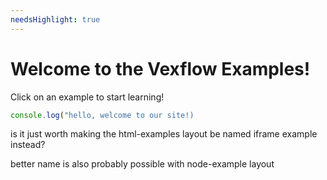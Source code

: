 ```yaml
---
needsHighlight: true
---
```

# Welcome to the Vexflow Examples!

Click on an example to start learning!

```js
console.log("hello, welcome to our site!)
```

is it just worth making the html-examples layout be named iframe example instead? 

better name is also probably possible with node-example layout